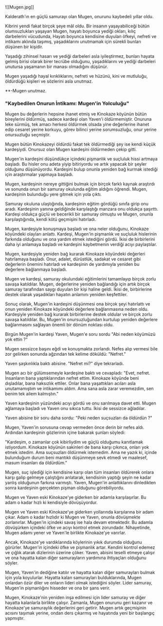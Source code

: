 ![[Mugen.jpg]]

Kalderath'ın en güçlü samurayı olan Mugen, onurunu kaybedeli yıllar oldu. 

Kibrini yendi fakat birçok şeye mâl oldu. Bir insanın yaşayabiliceği bütün olumsuzlukları yaşayan Mugen, hayatı boyunca yediği okları, kılıç darbelerini vücudunda, Hayatı boyunca kendisine duyulan öfkeyi, nefreti ve intikamı aklında taşımış, yaşadıklarını unutmamak için sürekli bunları düşünen bir kişidir.

Yaşadığı zihinsel hasarı ve yediği darbeleri asla iyileştirmez, bunları hayata gelmiş birisi olarak birer tecrübe olduğunu, yaşadıklarını ve yediği darbeleri unutursa yaşamanın bir manası olmadığını düşünür.

Mugen yaşadığı hayal kırıklıklarını, nefreti ve hüzünü, kini ve mutluluğu, öldürdüğü kişileri ve sözlerini asla unutmaz.

**-Mugen unutmaz.


### "Kaybedilen Onurun İntikamı: Mugen'in Yolculuğu"


Mugen bu değerlerin hepsine ihanet etmiş ve Kinokaze köyünün bütün bireylerini öldürmüş, sadece kardeşi olan Yaven'i öldürmemiştir. Onuruna leke sürmüş, tek amacı herkesi öldürmek olsada yine değerlerine ihanet edip cesaret yerine korkuyu, görev bilinci yerine sorumsuzluğu, onur yerine onursuzluğu seçmiştir.

Mugen bütün Kinokazeyi öldürdü fakat tek öldürmediği şey ise kendi küçük kardeşiydi. Onursuz olan Mugen kardeşini öldürmeden çekip gitti.

Mugen'in kardeşini düşündükçe içindeki pişmanlık ve suçluluk hissi artmaya başladı. Bu hisler onu adeta yiyip bitiriyordu ve artık yapacak bir şeyler olduğunu düşünüyordu. Kardeşini bulup onunla yeniden bağ kurmak istediği için araştırmalar yapmaya başladı.

Mugen, kardeşinin nereye gittiğini bulmak için birçok farklı kaynak araştırdı ve sonunda onun bir samuray okulunda eğitim aldığını öğrendi. Mugen, kardeşinin bulunduğu yere gitmek için yola çıktı.

Samuray okuluna ulaştığında, kardeşinin eğitim gördüğü sınıfa girip onu aradı. Kardeşinin yanına geldiğinde karşılaştığı manzara onu oldukça şaşırttı. Kardeşi oldukça güçlü ve becerikli bir samuray olmuştu ve Mugen, onunla karşılaştığında, kendi kötü geçmişini hatırladı.

Mugen, kardeşiyle konuşmaya başladı ve ona neler olduğunu, Kinokaze köyündeki olayları anlattı. Kardeşi, Mugen'in pişmanlık ve suçluluk hislerinin farkında olduğunu ve ona yardım etmek istediğini gördü. İkisi de birbirlerini daha iyi anlamaya başladı ve kardeşini kaybetmenin verdiği acıyı paylaştılar.

Mugen, kardeşiyle yeniden bağ kurarak Kinokaze köyündeki değerleri hatırlamaya başladı. Onur, adalet, dürüstlük, sadakat ve cesaret gibi değerlerin önemini hatırladı ve kardeşinin de yardımıyla yeniden bu değerlere bağlanmaya başladı.

Mugen ve kardeşi, samuray okulundaki eğitimlerini tamamlayıp birçok zorlu savaşa katıldılar. Mugen, değerlerine yeniden bağlandığı için artık birçok samuray tarafından saygı duyulan bir kişi haline geldi. İkisi de, birbirlerine destek olarak yaşadıkları hayatın anlamını yeniden keşfettiler.

Sonuç olarak, Mugen'in kardeşini düşünmesi ona birçok şeyi hatırlattı ve onun yeniden Kinokaze köyündeki değerlere bağlanmasına neden oldu. Kardeşiyle yeniden bağ kurarak birbirlerine destek oldular ve birçok zorlu savaşa katıldılar. Bu, Mugen'in onursuzluğundan kurtulup yeniden değerlere bağlanmasını sağlayan önemli bir dönüm noktası oldu.

Birgün Mugen'in kardeşi Yaven, Mugen'e soru sordu "Abi neden köyümüzü yok ettin ?"

Mugen sessizce başını eğdi ve konuşmakta zorlandı. Nefes alıp vermesi bile zor gelirken sonunda ağzından tek kelime döküldü: "Nefret."

Yaven şaşkınlıkla baktı abisine. "Nefret mi?" diye tekrarladı.

Mugen acı bir gülümsemeyle kardeşine baktı ve cevapladı: "Evet, nefret. İnsanların bana yaptıklarından nefret ettim. Kinokaze köyünde beni dışladılar, bana haksızlık ettiler. Onlar bana yaşattıkları acıları asla unutamamıştım ve intikamımı aldım. Ama sana asla zarar veremezdim, sen benim tek ailem kalmıştın."

Yaven kardeşinin yüzündeki acıyı gördü ve onu sarılmaya davet etti. Mugen ağlamaya başladı ve Yaven onu sıkıca tuttu. İkisi de sessizce ağladılar.

Yaven abisine bir soru daha sordu: "Peki neden suçsuzları da öldürdün ?"

Mugen, Yaven'in sorusuna cevap vermeden önce derin bir nefes aldı. Ardından kardeşinin gözlerinin içine bakarak şunları söyledi:

"Kardeşim, o zamanlar çok kibirliydim ve güçlü olduğumu kanıtlamak istiyordum. Kinokaze köyünün sakinleri de bana karşı çıkınca, onları yok etmek istedim. Ama suçsuzları öldürmek istemedim. Ama ne yazık ki, içinde bulunduğum durum beni mantıklı düşünmeye sevk etmedi ve maalesef, masum insanları da öldürdüm."

Mugen, suç işlediği için kendisine karşı olan tüm insanları öldürerek onlara karşı galip gelmeye çalıştığını anlatarak, kendisinin yaptığı şeyin ne kadar yanlış olduğunun farkına varmıştı. Yaven, Mugen'in anlattıklarını dinledikten sonra kardeşinin gerçekten pişman olduğunu görebiliyordu.

Mugen ve Yaven eski Kinokaze'ye giderken bir adamla karşılaşırlar. Bu adam o kadar hızlı ki kendisiyle dövüşüyordur.

Mugen ve Yaven eski Kinokaze'ye giderken yollarında karşılarına bir adam çıkar. Adam o kadar hızlıdır ki Mugen ve Yaven, onunla dövüşmekte zorlanırlar. Mugen'in içindeki savaş ise hala devam etmektedir. Bu adamla dövüşürken içindeki öfke ve acıyı kontrol etmek zorundadır. Nihayetinde, Mugen adamı yener ve Yaven'le birlikte Kinokaze'ye varırlar.

Ancak, Kinokaze'ye vardıklarında köylerinin yıkık durumda olduğunu görürler. Mugen'in içindeki öfke ve pişmanlık artar. Kendini kontrol edemez ve çığlık atarak dizlerinin üzerine çöker. Yaven, abisini teselli etmeye çalışır ve ona hayatta kalan diğer samurayların yardımına ihtiyaçları olduğunu söyler.

Mugen, Yaven'in dediğine katılır ve hayatta kalan diğer samurayları bulmak için yola koyulurlar. Hayatta kalan samurayları bulduklarında, Mugen onlardan özür diler ve onların lideri olmak istediğini söyler. Lider samuray, Mugen'in pişmanlığını hisseder ve ona bir şans verir.

Mugen, Kinokaze'nin yeniden inşa edilmesi için lider samuray ve diğer hayatta kalanlarla birlikte çalışır. Zamanla, Mugen onurunu geri kazanır ve Kinokaze'ye samuraylık değerlerini geri getirir. Mugen artık geçmişinin acısını taşımak yerine, ondan ders çıkarmış ve hayatında yeni bir başlangıç yapmıştır.
